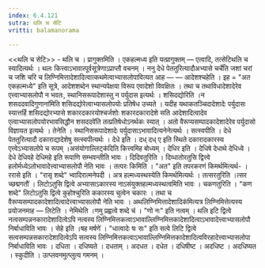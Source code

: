 ```yaml
---
index: 6.4.121
sutra: थलि च सेटि
vritti: balamanorama

---
```

<<थलि च सेटि>> - थलि च । प्रागुक्तमिति । एकहल्मध्य इति यत्प्रागुक्तम् —  एत्वादि, तत्सेटिथलि च स्यादित्यर्थः । थलः कित्त्वाऽभावात्पूर्वसूत्रेणाऽप्राप्तौ वचनम् । ननु देधे पेततुरित्यादौअभ्यासे चर्चे॑ति जशां चरां च जशि चरि च लिण्निमित्तादेशादित्वात्कथमेत्वाभ्यासलोपावित्यत आह —  — आदेशश्चहेति । इह = "अत एकहल्मध्ये" इति सूत्रे, आदेशशब्देन स्थान्यपेक्षया विरूप एवादेशो विवक्षितः । तथा च तथाविधादेशादेरेव एत्त्वाभ्यासलोपौ न भवतः, स्थानिसरूपादेशास्तु न पर्युदास इत्यर्थः । शसिदद्योरिति ।न शसददवादिगुणाना॑मिति शसिदद्योरेत्वाभ्यासलोपयोः प्रतिषेध उच्यते । यदीह यथाकतञ्चिदादेशादेः पर्युदासः स्यात्तर्हि शसिदद्योरभ्यासे शकारदकारयोश्चर्जशोः शकारदकारादेशे सति आदेशादित्वादेव एत्वाभ्यासलोपयोरभावसिद्धौन शसददवे॑ति तत्प्रतिषेधोऽनर्थकः स्यात् । अतो वैरूप्यसम्पादकादेशादेरेव पर्युदासो विज्ञायत इत्यर्थः । तेनेति । स्थानिसरूपादेशादेः पर्युदासाऽभावादित्यनेनेत्यर्थः । सत्स्वपीति । देधे पेततुरित्यादौ दकाराद्यादेशेषु सत्स्वपीत्यर्थः । देधे इति । दध् दध् ए इति स्थिते दकारादकारस्य एत्त्वेऽभ्यासलोपे च रूपम् ।असंयोगाल्लिट्क॑दिति कित्त्वमिह बोध्यम् । देधिर इति । देधिषे देधाथे देधिध्वे । देधे देधिवहे देधिमहे इति रूपाणि सम्भवन्तीति भावः । दिदिवतुरिति । दिव्धातोरतुसि द्वित्त्वे हलोर्मध्येऽतोभावादेत्त्वाभ्यासलोपौ नेति भावः । तत्परः किमिति । "अत" इति तपरकरणं किमर्थमित्यर्थ- । ररासे इति । "रासृ शब्दे" भ्वादिरात्मनेपदी । अत्र हल्मध्यस्थस्येति किमर्थमित्यर्थः । तत्सरतुरिति ।त्सर च्छद्मगतौ॑ । लिटोऽतुसि द्वित्वे अभ्यासाऽकारस्य नाऽसंयुक्तहल्मध्यस्थत्वमिति भावः । चकणतुरिति । "कण शब्दे" लिटोऽतुसि द्वित्वे कुहोश्चुरिति ककारस्य चुत्वेन चकारः । तथा च वैरूप्यसम्पादकादेशादित्वादेत्त्वाभ्यासलोपौ नेति भावः । अथलिण्निमित्तादेशादिक॑मित्यत्र लिण्निमित्तेत्यस्य प्रयोजनमाह — लिटेति । नेमिथेति ।णमु प्रह्वत्वे शब्दे च॑ । "णो नः" इति नत्वम् । थलि इटि द्वित्वे नत्वसम्पन्ननकारादेशादित्वेऽपि नत्वस्य लिण्निमित्तकत्वाऽभावाल्लिण्निमित्तकादेशादित्वाऽभावादेत्त्वाभ्यासलोपौ निर्बाधाविति भावः । सेहे इति ।षह मर्षणे॑ । "धात्वादेः षः सः" इति सत्वे लिटि द्वित्वे सत्वसम्पन्नसकारादेशादित्वेऽपि सत्वस्य लिण्निमित्तकत्वाऽभावाल्लिण्निमित्तकादेशादित्वविरहादेत्त्वाभ्यासलोपा निर्बाधाविति भावः । दधिता । दधिष्यते । दधताम् । अदधत । दधेत । दधिषीष्ट । अदधिष्ट । अदधिष्यत । स्कुदीति । उत्प्लवनमुत्प्लुत्य गमनम् ।
